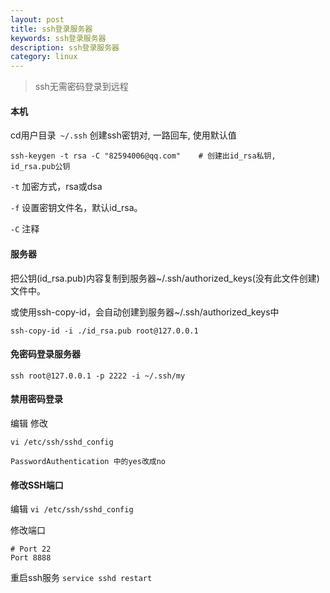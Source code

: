 ```yaml
---
layout: post
title: ssh登录服务器
keywords: ssh登录服务器
description: ssh登录服务器
category: linux
---
```




> ssh无需密码登录到远程

#### 本机

cd用户目录` ~/.ssh` 创建ssh密钥对, 一路回车, 使用默认值
```
ssh-keygen -t rsa -C "82594006@qq.com"    # 创建出id_rsa私钥,  id_rsa.pub公钥
```

`-t` 加密方式，rsa或dsa

`-f` 设置密钥文件名，默认id_rsa。

`-C` 注释



#### 服务器

把公钥(id_rsa.pub)内容复制到服务器~/.ssh/authorized_keys(没有此文件创建)文件中。


或使用ssh-copy-id，会自动创建到服务器~/.ssh/authorized_keys中
```
ssh-copy-id -i ./id_rsa.pub root@127.0.0.1
```


#### 免密码登录服务器
```
ssh root@127.0.0.1 -p 2222 -i ~/.ssh/my
```

#### 禁用密码登录
编辑 
修改 
```
vi /etc/ssh/sshd_config

PasswordAuthentication 中的yes改成no
```

#### 修改SSH端口

编辑
`vi /etc/ssh/sshd_config`

修改端口
```
# Port 22
Port 8888
```
重启ssh服务
`service sshd restart`
